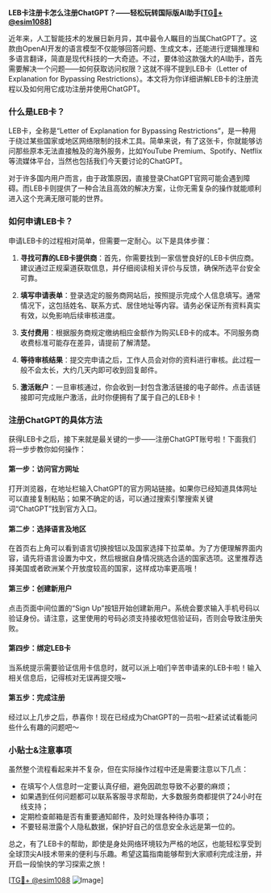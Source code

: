 **LEB卡注册卡怎么注册ChatGPT？——轻松玩转国际版AI助手[[TG💪+ @esim1088](https://t.me/s/esim1088)]**

近年来，人工智能技术的发展日新月异，其中最令人瞩目的当属ChatGPT了。这款由OpenAI开发的语言模型不仅能够回答问题、生成文本，还能进行逻辑推理和多语言翻译，简直是现代科技的一大奇迹。不过，要体验这款强大的AI助手，首先需要解决一个问题——如何获取访问权限？这就不得不提到LEB卡（Letter of Explanation for Bypassing Restrictions）。本文将为你详细讲解LEB卡的注册流程以及如何用它成功注册并使用ChatGPT。

### 什么是LEB卡？

LEB卡，全称是“Letter of Explanation for Bypassing Restrictions”，是一种用于绕过某些国家或地区网络限制的技术工具。简单来说，有了这张卡，你就能够访问那些原本无法直接触及的海外服务，比如YouTube Premium、Spotify、Netflix等流媒体平台，当然也包括我们今天要讨论的ChatGPT。

对于许多国内用户而言，由于政策原因，直接登录ChatGPT官网可能会遇到障碍。而LEB卡则提供了一种合法且高效的解决方案，让你无需复杂的操作就能顺利进入这个充满无限可能的世界。

### 如何申请LEB卡？

申请LEB卡的过程相对简单，但需要一定耐心。以下是具体步骤：

1. **寻找可靠的LEB卡提供商**：首先，你需要找到一家信誉良好的LEB卡供应商。建议通过正规渠道获取信息，并仔细阅读相关评价与反馈，确保所选平台安全可靠。
   
2. **填写申请表单**：登录选定的服务商网站后，按照提示完成个人信息填写。通常情况下，这包括姓名、联系方式、居住地址等内容。请务必保证所有资料真实有效，以免影响后续审核进度。

3. **支付费用**：根据服务商规定缴纳相应金额作为购买LEB卡的成本。不同服务商收费标准可能存在差异，请提前了解清楚。

4. **等待审核结果**：提交完申请之后，工作人员会对你的资料进行审核。此过程一般不会太长，大约几天内即可收到回复邮件。

5. **激活账户**：一旦审核通过，你会收到一封包含激活链接的电子邮件。点击该链接即可完成账户激活，此时你便拥有了属于自己的LEB卡！

### 注册ChatGPT的具体方法

获得LEB卡之后，接下来就是最关键的一步——注册ChatGPT账号啦！下面我们将一步步教你如何操作：

#### 第一步：访问官方网址
打开浏览器，在地址栏输入ChatGPT的官方网站链接。如果你已经知道具体网址可以直接复制粘贴；如果不确定的话，可以通过搜索引擎搜索关键词“ChatGPT”找到官方入口。

#### 第二步：选择语言及地区
在首页右上角可以看到语言切换按钮以及国家选择下拉菜单。为了方便理解界面内容，请先将语言设置为中文，然后根据自身情况挑选合适的国家选项。这里推荐选择美国或者欧洲某个开放度较高的国家，这样成功率更高哦！

#### 第三步：创建新用户
点击页面中间位置的“Sign Up”按钮开始创建新用户。系统会要求输入手机号码以验证身份。请注意，这里使用的号码必须支持接收短信验证码，否则会导致注册失败。

#### 第四步：绑定LEB卡
当系统提示需要验证信用卡信息时，就可以派上咱们辛苦申请来的LEB卡啦！输入相关信息后，记得核对无误再提交哦~

#### 第五步：完成注册
经过以上几步之后，恭喜你！现在已经成为ChatGPT的一员啦～赶紧试试看能问些什么有趣的问题吧～

### 小贴士&注意事项

虽然整个流程看起来并不复杂，但在实际操作过程中还是需要注意以下几点：

- 在填写个人信息时一定要认真仔细，避免因疏忽导致不必要的麻烦；
- 如果遇到任何问题都可以联系客服寻求帮助，大多数服务商都提供了24小时在线支持；
- 定期检查邮箱是否有重要通知邮件，及时处理各种待办事项；
- 不要轻易泄露个人隐私数据，保护好自己的信息安全永远是第一位的。

总之，有了LEB卡的帮助，即使是身处网络环境较为严格的地区，也能轻松享受到全球顶尖AI技术带来的便利与乐趣。希望这篇指南能够帮到大家顺利完成注册，并开启一段愉快的学习探索之旅！

[[TG💪+ @esim1088](https://t.me/s/esim1088) ![Image](https://i.postimg.cc/4NQfJmqS/Snipaste-2025-05-13-00-14-12.png)]